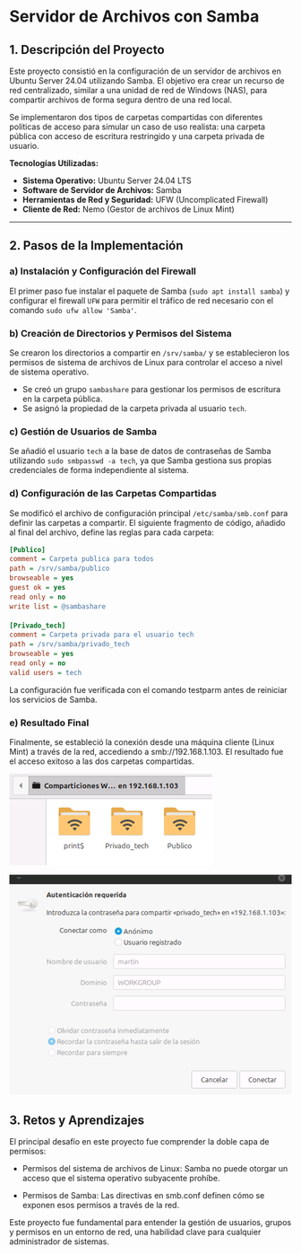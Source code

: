 # Servidor de Archivos con Samba

## 1. Descripción del Proyecto

Este proyecto consistió en la configuración de un servidor de archivos en Ubuntu Server 24.04 utilizando Samba. El objetivo era crear un recurso de red centralizado, similar a una unidad de red de Windows (NAS), para compartir archivos de forma segura dentro de una red local.

Se implementaron dos tipos de carpetas compartidas con diferentes políticas de acceso para simular un caso de uso realista: una carpeta pública con acceso de escritura restringido y una carpeta privada de usuario.

**Tecnologías Utilizadas:**
*   **Sistema Operativo:** Ubuntu Server 24.04 LTS
*   **Software de Servidor de Archivos:** Samba
*   **Herramientas de Red y Seguridad:** UFW (Uncomplicated Firewall)
*   **Cliente de Red:** Nemo (Gestor de archivos de Linux Mint)

---

## 2. Pasos de la Implementación

### a) Instalación y Configuración del Firewall
El primer paso fue instalar el paquete de Samba (`sudo apt install samba`) y configurar el firewall `UFW` para permitir el tráfico de red necesario con el comando `sudo ufw allow 'Samba'`.

### b) Creación de Directorios y Permisos del Sistema
Se crearon los directorios a compartir en `/srv/samba/` y se establecieron los permisos de sistema de archivos de Linux para controlar el acceso a nivel de sistema operativo.
*   Se creó un grupo `sambashare` para gestionar los permisos de escritura en la carpeta pública.
*   Se asignó la propiedad de la carpeta privada al usuario `tech`.

### c) Gestión de Usuarios de Samba
Se añadió el usuario `tech` a la base de datos de contraseñas de Samba utilizando `sudo smbpasswd -a tech`, ya que Samba gestiona sus propias credenciales de forma independiente al sistema.

### d) Configuración de las Carpetas Compartidas
Se modificó el archivo de configuración principal `/etc/samba/smb.conf` para definir las carpetas a compartir. El siguiente fragmento de código, añadido al final del archivo, define las reglas para cada carpeta:

```ini
[Publico]
comment = Carpeta publica para todos
path = /srv/samba/publico
browseable = yes
guest ok = yes
read only = no
write list = @sambashare

[Privado_tech]
comment = Carpeta privada para el usuario tech
path = /srv/samba/privado_tech
browseable = yes
read only = no
valid users = tech
```

La configuración fue verificada con el comando testparm antes de reiniciar los servicios de Samba.

### e) Resultado Final

Finalmente, se estableció la conexión desde una máquina cliente (Linux Mint) a través de la red, accediendo a smb://192.168.1.103. El resultado fue el acceso exitoso a las dos carpetas compartidas.

![alt text](imagenes/samba.png)

![alt text](imagenes/privado.png)

## 3. Retos y Aprendizajes

El principal desafío en este proyecto fue comprender la doble capa de permisos:

* Permisos del sistema de archivos de Linux: Samba no puede otorgar un acceso que el sistema operativo subyacente prohíbe.

* Permisos de Samba: Las directivas en smb.conf definen cómo se exponen esos permisos a través de la red.

Este proyecto fue fundamental para entender la gestión de usuarios, grupos y permisos en un entorno de red, una habilidad clave para cualquier administrador de sistemas.